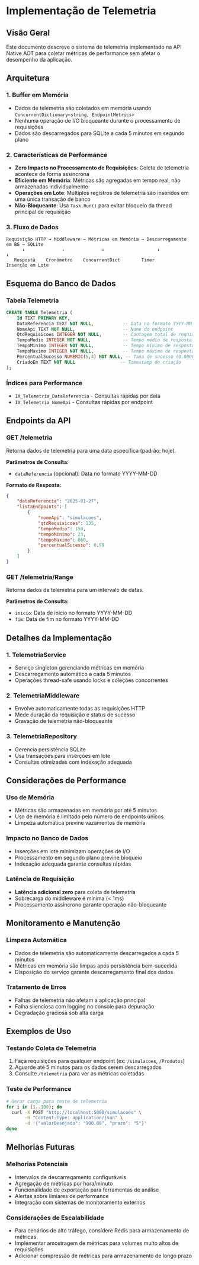 # Implementação de Telemetria

## Visão Geral
Este documento descreve o sistema de telemetria implementado na API Native AOT para coletar métricas de performance sem afetar o desempenho da aplicação.

## Arquitetura

### 1. **Buffer em Memória**
- Dados de telemetria são coletados em memória usando `ConcurrentDictionary<string, EndpointMetrics>`
- Nenhuma operação de I/O bloqueante durante o processamento de requisições
- Dados são descarregados para SQLite a cada 5 minutos em segundo plano

### 2. **Características de Performance**
- **Zero Impacto no Processamento de Requisições**: Coleta de telemetria acontece de forma assíncrona
- **Eficiente em Memória**: Métricas são agregadas em tempo real, não armazenadas individualmente
- **Operações em Lote**: Múltiplos registros de telemetria são inseridos em uma única transação de banco
- **Não-Bloqueante**: Usa `Task.Run()` para evitar bloqueio da thread principal de requisição

### 3. **Fluxo de Dados**
```
Requisição HTTP → Middleware → Métricas em Memória → Descarregamento em BG → SQLite
      ↓              ↓              ↓                    ↓              ↓
   Resposta    Cronômetro    ConcurrentDict        Timer        Inserção em Lote
```

## Esquema do Banco de Dados

### Tabela Telemetria
```sql
CREATE TABLE Telemetria (
    Id TEXT PRIMARY KEY,
    DataReferencia TEXT NOT NULL,           -- Data no formato YYYY-MM-DD
    NomeApi TEXT NOT NULL,                  -- Nome do endpoint
    QtdRequisicoes INTEGER NOT NULL,        -- Contagem total de requisições
    TempoMedio INTEGER NOT NULL,            -- Tempo médio de resposta (ms)
    TempoMinimo INTEGER NOT NULL,           -- Tempo mínimo de resposta (ms)
    TempoMaximo INTEGER NOT NULL,           -- Tempo máximo de resposta (ms)
    PercentualSucesso NUMERIC(5,4) NOT NULL, -- Taxa de sucesso (0.0000 a 1.0000)
    CriadoEm TEXT NOT NULL                 -- Timestamp de criação
);
```

### Índices para Performance
- `IX_Telemetria_DataReferencia` - Consultas rápidas por data
- `IX_Telemetria_NomeApi` - Consultas rápidas por endpoint

## Endpoints da API

### GET /telemetria
Retorna dados de telemetria para uma data específica (padrão: hoje).

**Parâmetros de Consulta:**
- `dataReferencia` (opcional): Data no formato YYYY-MM-DD

**Formato de Resposta:**
```json
{
    "dataReferencia": "2025-01-27",
    "listaEndpoints": [
        {
            "nomeApi": "simulacoes",
            "qtdRequisicoes": 135,
            "tempoMedio": 150,
            "tempoMinimo": 23,
            "tempoMaximo": 860,
            "percentualSucesso": 0.98
        }
    ]
}
```

### GET /telemetria/Range
Retorna dados de telemetria para um intervalo de datas.

**Parâmetros de Consulta:**
- `inicio`: Data de início no formato YYYY-MM-DD
- `fim`: Data de fim no formato YYYY-MM-DD

## Detalhes da Implementação

### 1. **TelemetriaService**
- Serviço singleton gerenciando métricas em memória
- Descarregamento automático a cada 5 minutos
- Operações thread-safe usando locks e coleções concorrentes

### 2. **TelemetriaMiddleware**
- Envolve automaticamente todas as requisições HTTP
- Mede duração da requisição e status de sucesso
- Gravação de telemetria não-bloqueante

### 3. **TelemetriaRepository**
- Gerencia persistência SQLite
- Usa transações para inserções em lote
- Consultas otimizadas com indexação adequada

## Considerações de Performance

### Uso de Memória
- Métricas são armazenadas em memória por até 5 minutos
- Uso de memória é limitado pelo número de endpoints únicos
- Limpeza automática previne vazamentos de memória

### Impacto no Banco de Dados
- Inserções em lote minimizam operações de I/O
- Processamento em segundo plano previne bloqueio
- Indexação adequada garante consultas rápidas

### Latência de Requisição
- **Latência adicional zero** para coleta de telemetria
- Sobrecarga do middleware é mínima (< 1ms)
- Processamento assíncrono garante operação não-bloqueante

## Monitoramento e Manutenção

### Limpeza Automática
- Dados de telemetria são automaticamente descarregados a cada 5 minutos
- Métricas em memória são limpas após persistência bem-sucedida
- Disposição do serviço garante descarregamento final dos dados

### Tratamento de Erros
- Falhas de telemetria não afetam a aplicação principal
- Falha silenciosa com logging no console para depuração
- Degradação graciosa sob alta carga

## Exemplos de Uso

### Testando Coleta de Telemetria
1. Faça requisições para qualquer endpoint (ex: `/simulacoes`, `/Produtos`)
2. Aguarde até 5 minutos para os dados serem descarregados
3. Consulte `/telemetria` para ver as métricas coletadas

### Teste de Performance
```bash
# Gerar carga para teste de telemetria
for i in {1..100}; do
  curl -X POST "http://localhost:5000/simulacoes" \
       -H "Content-Type: application/json" \
       -d '{"valorDesejado": "900.00", "prazo": "5"}'
done
```

## Melhorias Futuras

### Melhorias Potenciais
- Intervalos de descarregamento configuráveis
- Agregação de métricas por hora/minuto
- Funcionalidade de exportação para ferramentas de análise
- Alertas sobre limiares de performance
- Integração com sistemas de monitoramento externos

### Considerações de Escalabilidade
- Para cenários de alto tráfego, considere Redis para armazenamento de métricas
- Implementar amostragem de métricas para volumes muito altos de requisições
- Adicionar compressão de métricas para armazenamento de longo prazo
